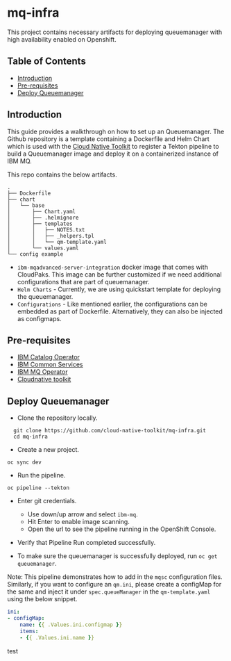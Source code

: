 # mq-infra

This project contains necessary artifacts for deploying queuemanager with high availability enabled on Openshift.

## Table of Contents

* [Introduction](#introduction)
* [Pre-requisites](#pre-requisites)
* [Deploy Queuemanager](#deploy-queuemanager)

## Introduction

This guide provides a walkthrough on how to set up an Queuemanager.  The Github repository is a template containing a Dockerfile and Helm Chart which is used with the [Cloud Native Toolkit](https://cloudnativetoolkit.dev/) to register a Tekton pipeline to build a Queuemanager image and deploy it on a containerized instance of IBM MQ.

This repo contains the below artifacts.


```
.
├── Dockerfile
├── chart
│   └── base
│       ├── Chart.yaml
│       ├── .helmignore
│       ├── templates
│       │   ├── NOTES.txt
│       │   ├── _helpers.tpl
│       │   └── qm-template.yaml
│       └── values.yaml
└── config example
```

- `ibm-mqadvanced-server-integration` docker image that comes with CloudPaks. This image can be further customized if we need additional configurations that are part of queuemanager.
- `Helm Charts` - Currently, we are using quickstart template for deploying the queuemanager.
- `Configurations` - Like mentioned earlier, the configurations can be embedded as part of Dockerfile. Alternatively, they can also be injected as configmaps.

## Pre-requisites

- [IBM Catalog Operator](https://www.ibm.com/docs/en/app-connect/11.0.0?topic=iicia-enabling-operator-catalog-cloud-pak-foundational-services-operator)
- [IBM Common Services](https://github.com/IBM/ibm-common-service-operator)
- [IBM MQ Operator](https://www.ibm.com/docs/en/ibm-mq/9.2?topic=integration-using-mq-in-cloud-pak-openshift)
- [Cloudnative toolkit](https://cloudnativetoolkit.dev/overview)

## Deploy Queuemanager

- Clone the repository locally.
```
  git clone https://github.com/cloud-native-toolkit/mq-infra.git
  cd mq-infra
```

- Create a new project.

```
oc sync dev
```

- Run the pipeline.
```
oc pipeline --tekton
```

- Enter git credentials.
  - Use down/up arrow and select `ibm-mq`.
  - Hit Enter to enable image scanning.
  - Open the url to see the pipeline running in the OpenShift Console.

- Verify that Pipeline Run completed successfully.

- To make sure the queuemanager is successfully deployed, run `oc get queuemanager`.

Note: This pipeline demonstrates how to add in the `mqsc` configuration files. Similarly, if you want to configure an `qm.ini`, please create a configMap for the same and inject it under `spec.queueManager` in the `qm-template.yaml` using the below snippet.

```yaml
ini:
- configMap:
    name: {{ .Values.ini.configmap }}
    items:
    - {{ .Values.ini.name }}
```


test
